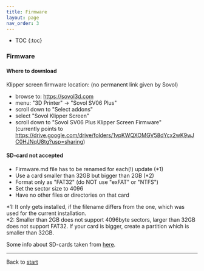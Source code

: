 ```yaml
---
title: Firmware
layout: page
nav_order: 3
---
```

- TOC
{:toc}

### Firmware

#### Where to download
Klipper screen firmware location: (no permanent link given by Sovol)
  * browse to: <https://sovol3d.com>
  * menu: "3D Printer" -> "Sovol SV06 Plus"
  * scroll down to "Select addons"
  * select "Sovol Klipper Screen"
  * scroll down to "Sovol SV06 Plus Klipper Screen Firmware"  
    (currently points to <https://drive.google.com/drive/folders/1vpKWQXOMGV58dYcx2wK9wJC0HJNqU8tg?usp=sharing>)

#### SD-card not accepted
  * Firmware.md file has to be renamed for each(!) update (\*1)
  * Use a card smaller than 32GB but bigger than 2GB (\*2)
  * Format only as "FAT32" (do NOT use "exFAT" or "NTFS")
  * Set the sector size to 4096
  * Have no other files or directories on that card

\*1: It only gets installed, if the filename differs from the one, which was used for the current installation.  
\*2: Smaller than 2GB does not support 4096byte sectors, larger than 32GB does not support FAT32. If your card is bigger, create a partition which is smaller than 32GB.

Some info about SD-cards taken from [here](https://forum.sovol3d.com/t/sv06-mainboard-brick-after-updating-sovol-firmware/862/68).

----
Back to [start](index.md)

